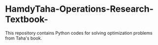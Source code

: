# HamdyTaha-Operations-Research-Textbook-
This repository contains Python codes for solving optimization problems from Taha's book.
